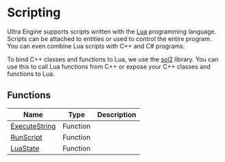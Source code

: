 # Scripting

Ultra Engine supports scripts written with the [Lua](https://www.lua.org) programming language.
Scripts can be attached to entities or used to control the entire program.
You can even combine Lua scripts with C++ and C# programs.

To bind C++ classes and functions to Lua, we use the [sol2](https://github.com/ThePhD/sol2) library. You can use this to call Lua functions from C++ or expose your C++ classes and functions to Lua.

## Functions

| Name | Type | Description |
|-----|-----|-----|
| [ExecuteString](ExecuteString.md) | Function | |
| [RunScript](RunScript.md) | Function | |
| [LuaState](LuaState.md) | Function | |
